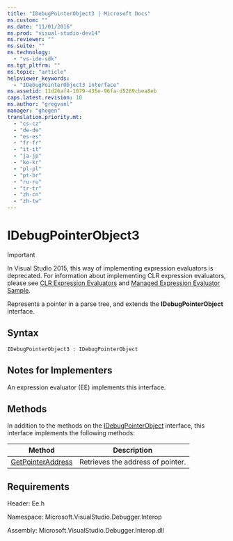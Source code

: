```yaml
---
title: "IDebugPointerObject3 | Microsoft Docs"
ms.custom: ""
ms.date: "11/01/2016"
ms.prod: "visual-studio-dev14"
ms.reviewer: ""
ms.suite: ""
ms.technology: 
  - "vs-ide-sdk"
ms.tgt_pltfrm: ""
ms.topic: "article"
helpviewer_keywords: 
  - "IDebugPointerObject3 interface"
ms.assetid: 11d26af4-1079-435e-96fa-d5269cbea8eb
caps.latest.revision: 10
ms.author: "gregvanl"
manager: "ghogen"
translation.priority.mt: 
  - "cs-cz"
  - "de-de"
  - "es-es"
  - "fr-fr"
  - "it-it"
  - "ja-jp"
  - "ko-kr"
  - "pl-pl"
  - "pt-br"
  - "ru-ru"
  - "tr-tr"
  - "zh-cn"
  - "zh-tw"
---
```

# IDebugPointerObject3
> [!IMPORTANT]
>  In Visual Studio 2015, this way of implementing expression evaluators is deprecated. For information about implementing CLR expression evaluators, please see [CLR Expression Evaluators](https://github.com/Microsoft/ConcordExtensibilitySamples/wiki/CLR-Expression-Evaluators) and [Managed Expression Evaluator Sample](https://github.com/Microsoft/ConcordExtensibilitySamples/wiki/Managed-Expression-Evaluator-Sample).  
  
 Represents a pointer in a parse tree, and extends the **IDebugPointerObject** interface.  
  
## Syntax  
  
```  
IDebugPointerObject3 : IDebugPointerObject  
```  
  
## Notes for Implementers  
 An expression evaluator (EE) implements this interface.  
  
## Methods  
 In addition to the methods on the [IDebugPointerObject](../../../extensibility/debugger/reference/idebugpointerobject.md) interface, this interface implements the following methods:  
  
|Method|Description|  
|------------|-----------------|  
|[GetPointerAddress](../../../extensibility/debugger/reference/idebugpointerobject3-getpointeraddress.md)|Retrieves the address of pointer.|  
  
## Requirements  
 Header: Ee.h  
  
 Namespace: Microsoft.VisualStudio.Debugger.Interop  
  
 Assembly: Microsoft.VisualStudio.Debugger.Interop.dll